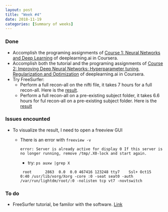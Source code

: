```yaml
---
layout: post
title: "Week #4"
date: 2018-11-19
categories: [Summary of weeks]
---
```


### Done
* Accomplish the programing assignments of [Course 1: Neural Networks and Deep Learning](https://www.coursera.org/learn/neural-networks-deep-learning?specialization=deep-learning) of deeplearning.ai in Coursera.
* Accomplish both the tutorial and the programing assignments of  [Course 2: Improving Deep Neural Networks: Hyperparameter tuning, Regularization and Optimization](https://www.coursera.org/learn/deep-neural-network/home/welcome) of deeplearning.ai in Coursera.
* Try FreeSurfer:
  * Perform a full recon-all on the nifti file, it takes 7 hours for a full recon-all. Here is the [result](/assets/first_example.png).
  * Perform a full recon-all on a pre-existing subject folder, it takes 6.6 hours for ful recon-all on a pre-existing subject folder. Here is the [result](/assets/second_example.png)


### Issues encounted
* To visualize the result, I need to open a freeview GUI
  * There is an error with `freeview -v`

    `error: Server is already active for display 0
  	 If this server is no longer running, remove /tmp/.X0-lock
  	  and start again.`
      - try:  `ps auxw |grep X`

      ` root      2863  0.0  0.0 467416 123248 tty7    Ssl+ Oct15   0:40 /usr/lib/xorg/Xorg -core :0 -seat seat0 -auth /var/run/lightdm/root/:0 -nolisten tcp vt7 -novtswitch`


### To do
* FreeSurfer tutorial, be familor with the software. [Link](https://surfer.nmr.mgh.harvard.edu/fswiki/FsTutorial)
